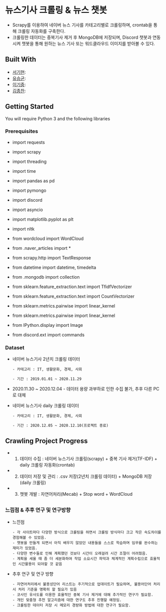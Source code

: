 # 뉴스기사 크롤링 & 뉴스 챗봇

- Scrapy를 이용하여 네이버 뉴스 기사를 카테고리별로 크롤링하며, crontab을 통해 크롤링 자동화를 구축한다.
- 크롤링한 데이터는 중복기사 제거 후 MongoDB에 저장되며, Discord 챗봇과 연동시켜 챗봇을 통해 원하는 뉴스 기사 또는 워드클라우드 이미지를 받아볼 수 있다.



## Built With
- [서기현](https://github.com/seogihyun): 
- [유승균]():
- [이기중]():
- [김종찬]():


## Getting Started

You will require Python 3 and the following libraries


### Prerequisites

* import requests
* import scrapy
* import threading
* import time
* import pandas as pd
* import pymongo
* import discord
* import asyncio
* import matplotlib.pyplot as plt
* import nltk
  
* from wordcloud import WordCloud
* from .naver_articles import *
* from scrapy.http import TextResponse
* from datetime import datetime, timedelta
* from .mongodb import collection
* from sklearn.feature_extraction.text import TfidfVectorizer
* from sklearn.feature_extraction.text import CountVectorizer
* from sklearn.metrics.pairwise import linear_kernel
* from sklearn.metrics.pairwise import linear_kernel
* from IPython.display import Image 
* from discord.ext import commands


### Dataset

* 네이버 뉴스기사 2년치 크롤링 데이터

      - 카테고리 : IT, 생활문화, 경제, 사회
      
      - 기간 : 2019.01.01 ~ 2020.11.29   
      
* 2020.11.30 ~ 2020.12.04 - 데이터 용량 과부하로 인한 수집 불가, 추후 다른 PC로 대체

* 네이버 뉴스기사 daily 크롤링 데이터

      - 카테고리 : IT, 생활문화, 경제, 사회
      
      - 기간 : 2020.12.05 ~ 2020.12.10(프로젝트 종료)


## Crawling Project Progress

* 1. 데이터 수집 : 네이버 뉴스기사 크롤링(scrapy)  +  중복 기사 제거(TF-IDF)  +  daily 크롤링 자동화(crontab)
* 2. 데이터 저장 및 관리 : .csv 저장(2년치 크롤링 데이터)  +  MongoDB 저장(daily 크롤링)
* 3. 챗봇 개발 : 자연어처리(Mecab)  +  Stop word  +  WordCloud 



## 


### 느낌점 & 추후 연구 및 연구방향

* 느낀점 

      - 각 사이트마다 다양한 방식으로 크롤링을 하면서 크롤링 방식마다 크고 작은 속도차이를 경험해볼 수 있었음.
      - 챗봇을 만들게 되면서 아직 배우지 않았던 내용들을 스스로 학습하며 임무를 완수하는 재미가 있었음.
      - 다양한 변수들로 인해 계획했던 것보다 시간이 오래걸려 시간 조절이 어려웠음.
      - 계획을 세울 때 좀 더 세분화하여 작업 소요시간 파악과 체계적인 계획수립으로 효율적인 시간활용이 되야할 것 같음

* 추후 연구 및 연구 방향 

      - 자연어처리에서 불용성단어 리스트는 주기적으로 업데이트가 필요하며, 불용어단어 처리 시 처리 기준을 명확히 할 필요가 있음
      - 코사인 유사도를 이용한 효율적인 중복 기사 제거에 대해 추가적인 연구가 필요함.
      - 개인 맞춤형 추천 알고리즘에 대한 연구도 추후 진행할 예정임.
      - 크롤링한 데이터 저장 시 메모리 경량화 방법에 대한 연구가 필요함.
